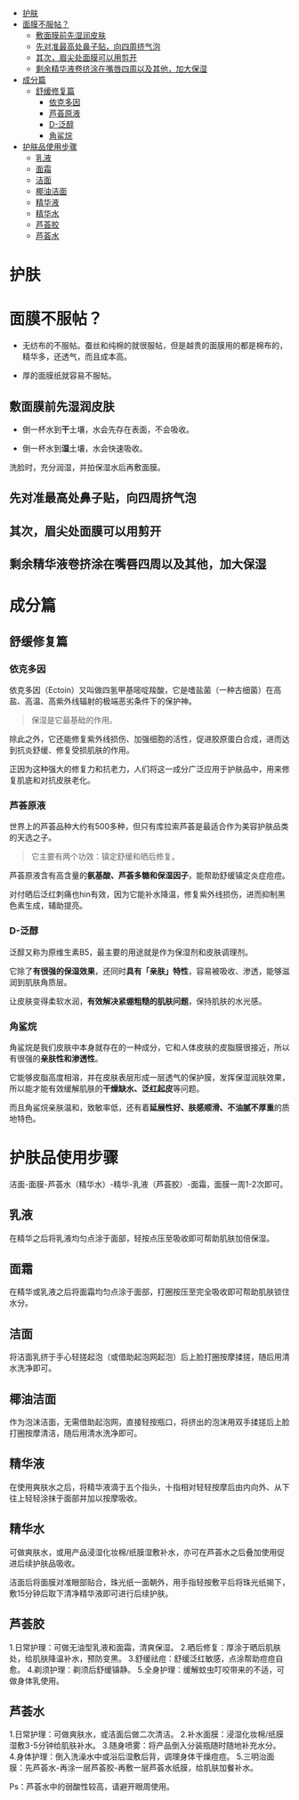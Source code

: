 <!-- TOC -->

- [护肤](#护肤)
- [面膜不服帖？](#面膜不服帖)
  - [敷面膜前先湿润皮肤](#敷面膜前先湿润皮肤)
  - [先对准最高处鼻子贴，向四周挤气泡](#先对准最高处鼻子贴向四周挤气泡)
  - [其次，眉尖处面膜可以用剪开](#其次眉尖处面膜可以用剪开)
  - [剩余精华液卷挤涂在嘴唇四周以及其他，加大保湿](#剩余精华液卷挤涂在嘴唇四周以及其他加大保湿)
- [成分篇](#成分篇)
  - [舒缓修复篇](#舒缓修复篇)
    - [依克多因](#依克多因)
    - [芦荟原液](#芦荟原液)
    - [D-泛醇](#d-泛醇)
    - [角鲨烷](#角鲨烷)
- [护肤品使用步骤](#护肤品使用步骤)
  - [乳液](#乳液)
  - [面霜](#面霜)
  - [洁面](#洁面)
  - [椰油洁面](#椰油洁面)
  - [精华液](#精华液)
  - [精华水](#精华水)
  - [芦荟胶](#芦荟胶)
  - [芦荟水](#芦荟水)

<!-- /TOC -->


# 护肤




# 面膜不服帖？

- 无纺布的不服帖。蚕丝和纯棉的就很服帖，但是越贵的面膜用的都是棉布的，精华多，还透气，而且成本高。

- 厚的面膜纸就容易不服帖。


## 敷面膜前先湿润皮肤

- 倒一杯水到**干**土壤，水会先存在表面，不会吸收。

- 倒一杯水到**湿**土壤，水会快速吸收。

洗脸时，充分润湿，并拍保湿水后再敷面膜。

## 先对准最高处鼻子贴，向四周挤气泡

## 其次，眉尖处面膜可以用剪开

## 剩余精华液卷挤涂在嘴唇四周以及其他，加大保湿




# 成分篇
## 舒缓修复篇


### 依克多因

依克多因（Ectoin）又叫做四氢甲基嘧啶羧酸，它是嗜盐菌（一种古细菌）在高盐、高温、高紫外线辐射的极端恶劣条件下的保护神。

>保湿是它最基础的作用。

除此之外，它还能修复紫外线损伤、加强细胞的活性，促进胶原蛋白合成，进而达到抗炎舒缓、修复受损肌肤的作用。

正因为这种强大的修复力和抗老力，人们将这一成分广泛应用于护肤品中，用来修复肌底和对抗皮肤老化。


### 芦荟原液

世界上的芦荟品种大约有500多种，但只有库拉索芦荟是最适合作为美容护肤品类的天选之子。


>它主要有两个功效：镇定舒缓和晒后修复。


芦荟原液含有高含量的**氨基酸、芦荟多糖和保湿因子**，能帮助舒缓镇定炎症痘痘。

对付晒后泛红刺痛也hin有效，因为它能补水降温，修复紫外线损伤，进而抑制黑色素生成，辅助提亮。


### D-泛醇

泛醇又称为原维生素B5，最主要的用途就是作为保湿剂和皮肤调理剂。


它除了**有很强的保湿效果**，还同时**具有「亲肤」特性**，容易被吸收、渗透，能够滋润到肌肤角质层。


让皮肤变得柔软水润，**有效解决紧绷粗糙的肌肤问题**，保持肌肤的水光感。

### 角鲨烷

角鲨烷是我们皮肤中本身就存在的一种成分，它和人体皮肤的皮脂膜很接近，所以有很强的**亲肤性和渗透性**。

它能够皮脂高度相溶，并在皮肤表层形成一层透气的保护膜，发挥保湿润肤效果，所以能才能有效缓解肌肤的**干燥缺水、泛红起皮**等问题。

而且角鲨烷亲肤温和，致敏率低，还有着**延展性好、肤感顺滑、不油腻不厚重**的质地特色。



# 护肤品使用步骤

洁面-面膜-芦荟水（精华水）-精华-乳液（芦荟胶）-面霜，面膜一周1-2次即可。

## 乳液

在精华之后将乳液均匀点涂于面部，轻按点压至吸收即可帮助肌肤加倍保湿。

## 面霜

在精华或乳液之后将面霜均匀点涂于面部，打圈按压至完全吸收即可帮助肌肤锁住水分。

## 洁面

将洁面乳挤于手心轻搓起泡（或借助起泡网起泡）后上脸打圈按摩揉搓，随后用清水洗净即可。

## 椰油洁面

作为泡沫洁面，无需借助起泡网，直接轻按瓶口，将挤出的泡沫用双手揉搓后上脸打圈按摩清洁，随后用清水洗净即可。

## 精华液

在使用爽肤水之后，将精华液滴于五个指头，十指相对轻轻按摩后由内向外、从下往上轻轻涂抹于面部并加以按摩吸收。

## 精华水

可做爽肤水，或用产品浸湿化妆棉/纸膜湿敷补水，亦可在芦荟水之后叠加使用促进后续护肤品吸收。

洁面后将面膜对准眼部贴合，珠光纸一面朝外，用手指轻按敷平后将珠光纸揭下，敷15分钟后取下清净精华液即可进行后续护肤。

## 芦荟胶

1.日常护理：可做无油型乳液和面霜，清爽保湿。
2.晒后修复：厚涂于晒后肌肤处，给肌肤降温补水，预防变黑。
3.舒缓祛痘：舒缓泛红敏感，点涂帮助痘痘自愈。
4.剃须护理：剃须后舒缓镇静。
5.全身护理：缓解蚊虫叮咬带来的不适，可做身体乳使用。

## 芦荟水
1.日常护理：可做爽肤水，或洁面后做二次清洁。
2.补水面膜：浸湿化妆棉/纸膜湿敷3-5分钟给肌肤补水。
3.随身喷雾：将产品倒入分装瓶随时随地补充水分。
4.身体护理：倒入洗澡水中或浴后湿敷后背，调理身体干燥痘痘。
5.三明治面膜：先芦荟水-再涂一层芦荟胶-再敷一层芦荟水纸膜，给肌肤加餐补水。

Ps：芦荟水中的弱酸性较高，请避开眼周使用。
